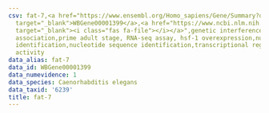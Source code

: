 ```yaml
---
csv: fat-7,<a href="https://www.ensembl.org/Homo_sapiens/Gene/Summary?db=core;g=WBGene00001399"
  target="_blank">WBGene00001399</a>,<a href="https://www.ncbi.nlm.nih.gov/pubmed/30894454"
  target="_blank"><i class="fas fa-file"></i></a>",genetic interference,functional
  association,prime adult stage, RNA-seq assay, hsf-1 overexpression,nucleotide sequence
  identification,nucleotide sequence identification,transcriptional regulation,up-regulates
  activity
data_alias: fat-7
data_id: WBGene00001399
data_numevidence: 1
data_species: Caenorhabditis elegans
data_taxid: '6239'
title: fat-7
---
```

